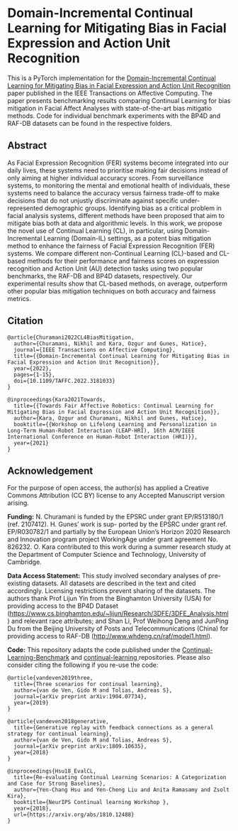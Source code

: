 # Domain-Incremental Continual Learning for Mitigating Bias in Facial Expression and Action Unit Recognition

This is a PyTorch implementation for the [Domain-Incremental Continual Learning for Mitigating Bias in Facial Expression and Action Unit Recognition](https://ieeexplore.ieee.org/document/9792455) paper published in the IEEE Transactions on Affective Computing. 
The paper presents benchmarking results comparing Continual Learning for bias mitigation in Facial Affect Analyses with state-of-the-art bias mitigatio methods. 
Code for individual benchmark experiments with the BP4D and RAF-DB datasets can be found in the respective folders. 

## Abstract
As Facial Expression Recognition (FER) systems become integrated into our daily lives, these systems need to prioritise making fair decisions instead of only aiming at higher individual accuracy scores. From surveillance systems, to monitoring the mental and emotional health of individuals, these systems need to balance the accuracy versus fairness trade-off to make decisions that do not unjustly discriminate against specific under-represented demographic groups. Identifying bias as a critical problem in facial analysis systems, different methods have been proposed that aim to mitigate bias both at data and algorithmic levels. In this work, we propose the novel use of Continual Learning (CL), in particular, using Domain-Incremental Learning (Domain-IL) settings, as a potent bias mitigation method to enhance the fairness of Facial Expression Recognition (FER) systems. We compare different non-Continual Learning (CL)-based and CL-based methods for their performance and fairness scores on expression recognition and Action Unit (AU) detection tasks using two popular benchmarks, the RAF-DB and BP4D datasets, respectively. Our experimental results show that CL-based methods, on average, outperform other popular bias mitigation techniques on both accuracy and fairness metrics.

## Citation

```
@article{Churamani2022CL4BiasMitigation,
  author={Churamani, Nikhil and Kara, Ozgur and Gunes, Hatice},
  journal={IEEE Transactions on Affective Computing}, 
  title={{Domain-Incremental Continual Learning for Mitigating Bias in Facial Expression and Action Unit Recognition}}, 
  year={2022},
  pages={1-15},
  doi={10.1109/TAFFC.2022.3181033}
}

@inproceedings{Kara2021Towards,
  title={{Towards Fair Affective Robotics: Continual Learning for Mitigating Bias in Facial Expression and Action Unit Recognition}},
  author={Kara, Ozgur and Churamani, Nikhil and Gunes, Hatice},
  booktitle={{Workshop on Lifelong Learning and Personalization in Long-Term Human-Robot Interaction (LEAP-HRI), 16th ACM/IEEE International Conference on Human-Robot Interaction (HRI)}},
  year={2021}
}
```

## Acknowledgement
For the purpose of open access, the author(s) has applied a Creative Commons Attribution (CC BY) license to any Accepted Manuscript version arising.

**Funding:** N. Churamani is funded by the EPSRC under grant EP/R513180/1 (ref. 2107412). H. Gunes’ work is sup- ported by the EPSRC under grant ref. EP/R030782/1 and partially by the European Union’s Horizon 2020 Research and Innovation program project WorkingAge under grant agreement No. 826232. O. Kara contributed to this work during a summer research study at the Department of Computer Science and Technology, University of Cambridge. 

**Data Access Statement:** This study involved secondary analyses of pre-existing datasets. All datasets are described in the text and cited accordingly. Licensing restrictions prevent sharing of the datasets. The authors thank Prof Lijun Yin from the Binghamton University (USA) for providing access to the BP4D Dataset (https://www.cs.binghamton.edu/~lijun/Research/3DFE/3DFE_Analysis.html) and relevant race attributes; and Shan Li, Prof Weihong Deng and JunPing Du from the Beijing University of Posts and Telecommunications (China) for providing access to RAF-DB (http://www.whdeng.cn/raf/model1.html).

**Code:** This repository adapts the code published under the [Continual-Learning-Benchmark](https://github.com/GT-RIPL/Continual-Learning-Benchmark) and [
continual-learning
](https://github.com/GMvandeVen/continual-learning) repositories. Please also consider citing the following if you re-use the code:

```
@article{vandeven2019three,
  title={Three scenarios for continual learning},
  author={van de Ven, Gido M and Tolias, Andreas S},
  journal={arXiv preprint arXiv:1904.07734},
  year={2019}
}

@article{vandeven2018generative,
  title={Generative replay with feedback connections as a general strategy for continual learning},
  author={van de Ven, Gido M and Tolias, Andreas S},
  journal={arXiv preprint arXiv:1809.10635},
  year={2018}
}

@inproceedings{Hsu18_EvalCL,
  title={Re-evaluating Continual Learning Scenarios: A Categorization and Case for Strong Baselines},
  author={Yen-Chang Hsu and Yen-Cheng Liu and Anita Ramasamy and Zsolt Kira},
  booktitle={NeurIPS Continual learning Workshop },
  year={2018},
  url={https://arxiv.org/abs/1810.12488}
}
```
